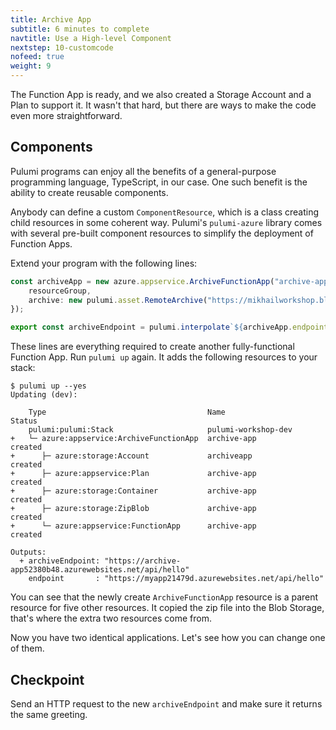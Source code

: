 ```yaml
---
title: Archive App
subtitle: 6 minutes to complete
navtitle: Use a High-level Component
nextstep: 10-customcode
nofeed: true
weight: 9
---
```


The Function App is ready, and we also created a Storage Account and a Plan to support it. It wasn't that hard, but there are ways to make the code even more straightforward.

## Components

Pulumi programs can enjoy all the benefits of a general-purpose programming language, TypeScript, in our case. One such benefit is the ability to create reusable components.

Anybody can define a custom `ComponentResource`, which is a class creating child resources in some coherent way. Pulumi's `pulumi-azure` library comes with several pre-built component resources to simplify the deployment of Function Apps.

Extend your program with the following lines:

``` ts
const archiveApp = new azure.appservice.ArchiveFunctionApp("archive-app", {
    resourceGroup,
    archive: new pulumi.asset.RemoteArchive("https://mikhailworkshop.blob.core.windows.net/zips/app.zip"),
});

export const archiveEndpoint = pulumi.interpolate`${archiveApp.endpoint}hello`;
```

These lines are everything required to create another fully-functional Function App. Run `pulumi up` again. It adds the following resources to your stack:

```
$ pulumi up --yes
Updating (dev):

    Type                                    Name                 Status
    pulumi:pulumi:Stack                     pulumi-workshop-dev
+   └─ azure:appservice:ArchiveFunctionApp  archive-app          created
+      ├─ azure:storage:Account             archiveapp           created
+      ├─ azure:appservice:Plan             archive-app          created
+      ├─ azure:storage:Container           archive-app          created
+      ├─ azure:storage:ZipBlob             archive-app          created
+      └─ azure:appservice:FunctionApp      archive-app          created

Outputs:
  + archiveEndpoint: "https://archive-app52380b48.azurewebsites.net/api/hello"
    endpoint       : "https://myapp21479d.azurewebsites.net/api/hello"
```

You can see that the newly create `ArchiveFunctionApp` resource is a parent resource for five other resources. It copied the zip file into the Blob Storage, that's where the extra two resources come from.

Now you have two identical applications. Let's see how you can change one of them.

## Checkpoint

Send an HTTP request to the new `archiveEndpoint` and make sure it returns the same greeting.
